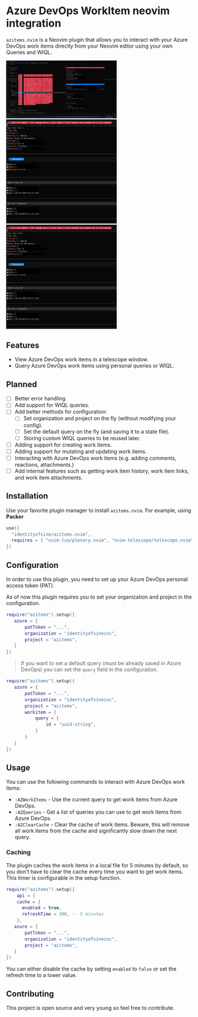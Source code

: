 # Azure DevOps WorkItem neovim integration 
`azitems.nvim` is a Neovim plugin that allows you to interact with your Azure DevOps work items directly from your Neovim editor using your own Queries and WIQL.

<p float="left">
  <img src="./doc/images/image.png" width="300" />
  <img src="./doc/images/image1.png" width="300" /> 
  <img src="./doc/images/image1.png" width="300" />
</p>

## Features
- View Azure DevOps work items in a telescope window.
- Query Azure DevOps work items using personal queries or WIQL.

## Planned
- [ ] Better error handling.
- [ ] Add support for WIQL queries.
- [ ] Add better methods for configuration: 
  - [ ] Set organization and project on the fly (without modifying your config).
  - [ ] Set the default query on the fly (and saving it to a state file).
  - [ ] Storing custom WIQL queries to be reused later.
- [ ] Adding support for creating work items.
- [ ] Adding support for mutating and updating work items.
- [ ] Interacting with Azure DevOps work items (e.g. adding comments, reactions, attachments.)
- [ ] Add internal features such as getting work item history, work item links, and work item attachments.

## Installation
Use your favorite plugin manager to install `azitems.nvim`. For example, using **Packer**
```lua
use({
  "identityofsine/azitems.nvim",
  requires = { "nvim-lua/plenary.nvim", "nvim-telescope/telescope.nvim" },
})
```

## Configuration

In order to use this plugin, you need to set up your Azure DevOps personal access token (PAT).

As of now this plugin requires you to set your organization and project in the configuration. 
```lua
require("azitems").setup({
   azure = {
       patToken = "...",
       organization = "identityofsineinc",
       project = "azitems",
   }
})
```

> If you want to set a default query (must be already saved in Azure DevOps) you can set the `query` field in the configuration.
```lua
require("azitems").setup({
   azure = {
       patToken = "...",
       organization = "identityofsineinc",
       project = "azitems",
       workitem = {
           query = {
               id = "uuid-string",
           }
       }
   }
})
```

## Usage

You can use the following commands to interact with Azure DevOps work items:

- `:AZWorkItems` - Use the current query to get work items from Azure DevOps. 
- `:AZQueries` - Get a list of queries you can use to get work items from Azure DevOps.
- `:AZClearCache` - Clear the cache of work items. Beware, this will remove all work items from the cache and significantly slow down the next query.

### Caching

The plugin caches the work items in a local file for 5 minutes by default, so you don't have to clear the cache every time you want to get work items. This timer is configurable in the setup function. 
```lua 
require("azitems").setup({
    api = {
    cache = {
      enabled = true,
      refreshTime = 300, -- 5 minutes
    },
   azure = {
       patToken = "...",
       organization = "identityofsineinc",
       project = "azitems",
   }
})
```
You can either disable the cache by setting `enabled` to `false` or set the refresh time to a lower value.


## Contributing
This project is open source and very young so feel free to contribute. 
